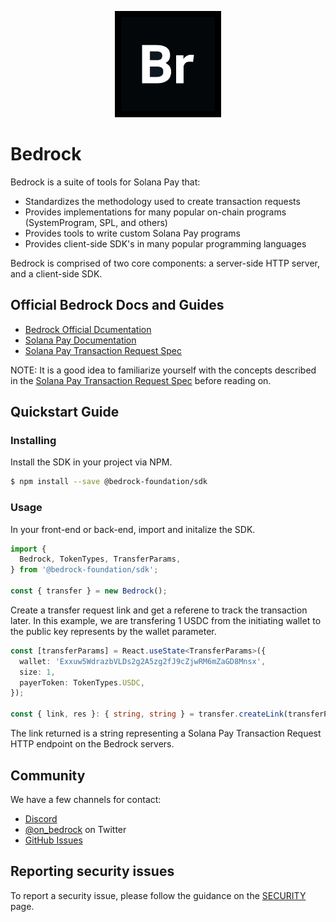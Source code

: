 <p align="center">
  <a href="https://bedrock.fyi">
    <img alt="Bedrock Foundation" src="packages/marketing/public/bedrock-logo.png" style="background: black; padding: 10px" width="150" />
  </a>
</p>

# Bedrock
Bedrock is a suite of tools for Solana Pay that:

- Standardizes the methodology used to create transaction requests
- Provides implementations for many popular on-chain programs (SystemProgram, SPL, and others)
- Provides tools to write custom Solana Pay programs
- Provides client-side SDK's in many popular programming languages

Bedrock is comprised of two core components: a server-side HTTP server, and a client-side SDK. 

## Official Bedrock Docs and Guides

- [Bedrock Official Dcumentation](https://docs.bedrock.fyi)
- [Solana Pay Documentation](https://docs.solanapay.com/)
- [Solana Pay Transaction Request Spec](https://github.com/solana-labs/solana-pay/blob/master/SPEC.md#specification-transaction-request)

NOTE: It is a good idea to familiarize yourself with the concepts described in the [Solana Pay Transaction Request Spec](https://github.com/solana-labs/solana-pay/blob/master/SPEC.md#specification-transaction-request) before reading on.


## Quickstart Guide

### Installing

Install the SDK in your project via NPM.
```bash
$ npm install --save @bedrock-foundation/sdk
```

### Usage
In your front-end or back-end, import and initalize the SDK.
```ts
import {
  Bedrock, TokenTypes, TransferParams,
} from '@bedrock-foundation/sdk';

const { transfer } = new Bedrock();
```
Create a transfer request link and get a referene to track the transaction later. In this example, we are transfering 1 USDC from the initiating wallet to the public key represents by the wallet parameter.
```.ts
const [transferParams] = React.useState<TransferParams>({
  wallet: 'Exxuw5WdrazbVLDs2g2A5zg2fJ9cZjwRM6mZaGD8Mnsx',
  size: 1,
  payerToken: TokenTypes.USDC,
});

const { link, res }: { string, string } = transfer.createLink(transferParams)
```
The link returned is a string representing a Solana Pay Transaction Request HTTP endpoint on the Bedrock servers.

## Community

We have a few channels for contact:

- [Discord](https://discord.gg/qDJm4GP5)
- [@on_bedrock](https://twitter.com/on_bedrock) on Twitter
- [GitHub Issues](https://github.com/bedrock-foundation/bedrock/issues)


## Reporting security issues

To report a security issue, please follow the guidance on the [SECURITY](.github/SECURITY.md) page.
